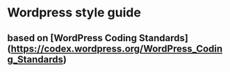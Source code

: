 # Wordpress style guide
## based on [WordPress Coding Standards] (https://codex.wordpress.org/WordPress_Coding_Standards)
